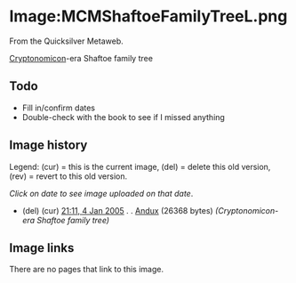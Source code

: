 
# Image:MCMShaftoeFamilyTreeL.png

From the Quicksilver Metaweb.

[Cryptonomicon](/cryptonomicon)-era Shaftoe family tree

## Todo


* Fill in/confirm dates
* Double-check with the book to see if I missed anything


## Image history


Legend: (cur) = this is the current image, (del) = delete
this old version, (rev) = revert to this old version.
  
*Click on date to see image uploaded on that date*.
* (del) (cur) [21:11, 4 Jan 2005](/wiki-upload-8-88-mcmshaftoefamilytreel-png) . . [Andux](/user-andux) (26368 bytes) *(Cryptonomicon-era Shaftoe family tree)*


## Image links


There are no pages that link to this image.
